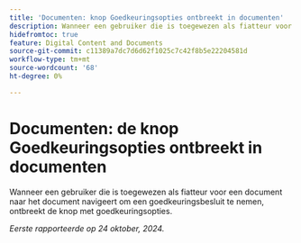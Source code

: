 ```yaml
---
title: 'Documenten: knop Goedkeuringsopties ontbreekt in documenten'
description: Wanneer een gebruiker die is toegewezen als fiatteur voor een document naar het document navigeert om een goedkeuringsbesluit te nemen, ontbreekt de knop met goedkeuringsopties.
hidefromtoc: true
feature: Digital Content and Documents
source-git-commit: c11389a7dc7d6d62f1025c7c42f8b5e22204581d
workflow-type: tm+mt
source-wordcount: '68'
ht-degree: 0%

---
```


# Documenten: de knop Goedkeuringsopties ontbreekt in documenten

Wanneer een gebruiker die is toegewezen als fiatteur voor een document naar het document navigeert om een goedkeuringsbesluit te nemen, ontbreekt de knop met goedkeuringsopties.

_Eerste rapporteerde op 24 oktober, 2024._
